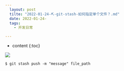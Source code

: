 ```yaml
---
  layout: post
  tilte: "2022-01-24-⛏-git-stash-如何指定单个文件？.md"
  date: 2022-01-24-
  tags: 
    - 开发日常

---
```



* content
{:toc}


![](https://upload-images.jianshu.io/upload_images/15312191-f01c769cc05d07ed.png?imageMogr2/auto-orient/strip%7CimageView2/2/w/1240)

`$ git stash push -m "message" file_path`


